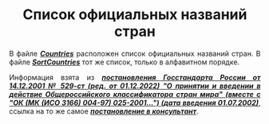 <div align="center">

# Список официальных названий стран
</div>

<div align="justify">

В файле [***Countries***](countries.txt) расположен список официальных названий стран. В файле [***SortCountries***](sort_countries.txt) тот же список, только в алфавитном порядке.

Информация взята из [***постановления Госстандарта России от 14.12.2001 № 529-ст (ред. от 01.12.2022) "О принятии и введении в действие Общероссийского классификатора стран мира" (вместе с "ОК (МК (ИСО 3166) 004-97) 025-2001...") (дата введения 01.07.2002)***](https://legalacts.ru/doc/postanovlenie-gosstandarta-rf-ot-14122001-n-529-st/), ссылка на то же самое [***постановление в консультант***](https://www.consultant.ru/document/cons_doc_LAW_34516/).

</div>